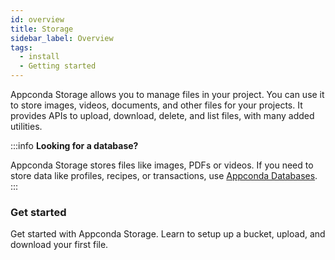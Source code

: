 ```yaml
---
id: overview
title: Storage
sidebar_label: Overview
tags:
  - install
  - Getting started
---
```


Appconda Storage allows you to manage files in your project. You can use it to store images, videos, documents, and other files for your projects. It provides APIs to upload, download, delete, and list files, with many added utilities.


:::info
**Looking for a database?**

Appconda Storage stores files like images, PDFs or videos. If you need to store data like profiles, recipes, or transactions, use [Appconda Databases](/).
:::

### Get started
Get started with Appconda Storage. Learn to setup up a bucket, upload, and download your first file.